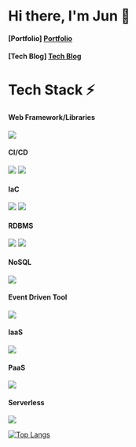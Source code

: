 <h1> Hi there, I'm Jun 👋 </h1>

<h4> [Portfolio] <a href="https://www.notion.so/1acc0376b83c4275bdfa6ff7bf84e74b">Portfolio</a> </h4>

<h4> [Tech Blog] <a href="https://junthetechguy.tistory.com/">Tech Blog</a> </h4>

<h1> Tech Stack ⚡ </h1>

<h4> Web Framework/Libraries </h4>
<p>
  <img src="https://img.shields.io/badge/spring-%236DB33F.svg?style=for-the-badge&logo=spring&logoColor=white"/>
</p>

<h4> CI/CD </h4>
<p>
  <img src="https://img.shields.io/badge/github%20actions-%232671E5.svg?style=for-the-badge&logo=githubactions&logoColor=white"/>
  <img src="https://img.shields.io/badge/jenkins-%232C5263.svg?style=for-the-badge&logo=jenkins&logoColor=white"/>
</p>

<h4> IaC </h4>
<p>
  <img src="https://img.shields.io/badge/terraform-%235835CC.svg?style=for-the-badge&logo=terraform&logoColor=white"/>
  <img src="https://img.shields.io/badge/ansible-%231A1918.svg?style=for-the-badge&logo=ansible&logoColor=white"/>
</p>

<h4> RDBMS </h4>
<p>
  <img src="https://img.shields.io/badge/mysql-4479A1.svg?style=for-the-badge&logo=mysql&logoColor=white"/>
  <img src="https://img.shields.io/badge/postgres-%23316192.svg?style=for-the-badge&logo=postgresql&logoColor=white"/>
</p>

<h4> NoSQL </h4>
<p>
  <img src="https://img.shields.io/badge/redis-%23DD0031.svg?style=for-the-badge&logo=redis&logoColor=white"/>

<h4> Event Driven Tool </h4>
<p>
  <img src="https://img.shields.io/badge/Apache%20Kafka-000?style=for-the-badge&logo=apachekafka"/>


<h4> IaaS </h4>
<p>
  <img src="https://img.shields.io/badge/AWS-%23FF9900.svg?style=for-the-badge&logo=amazon-aws&logoColor=white"/>
</p>

<h4> PaaS </h4>
<p>
  <img src="https://img.shields.io/badge/heroku-%23430098.svg?style=for-the-badge&logo=heroku&logoColor=white"/>
</p>

<h4> Serverless </h4>
<p>
  <img src="https://img.shields.io/badge/AWS-%23FF9900.svg?style=for-the-badge&logo=amazon-aws&logoColor=white"/>
</p>

<p>
  <a href="https://github.com/anuraghazra/github-readme-stats">
    <img src="https://github-readme-stats.vercel.app/api/top-langs/?username=Han-Joon-Hyeok&layout=compact" alt="Top Langs"/>
  </a>
</p>
